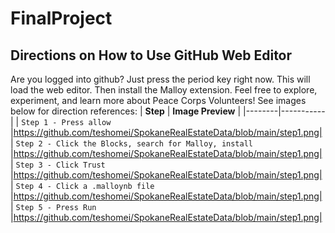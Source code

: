 # FinalProject
 
## Directions on How to Use GitHub Web Editor

Are you logged into github? Just press the period key right now. This will load the web editor. Then install the Malloy extension. Feel free to explore, experiment, and learn more about Peace Corps Volunteers!
See images below for direction references:
| **Step**   | **Image Preview** |
|--------|-----------|
| `Step 1 - Press allow` |https://github.com/teshomei/SpokaneRealEstateData/blob/main/step1.png|
| `Step 2 - Click the Blocks, search for Malloy, install` |https://github.com/teshomei/SpokaneRealEstateData/blob/main/step1.png|
| `Step 3 - Click Trust` |https://github.com/teshomei/SpokaneRealEstateData/blob/main/step1.png|
| `Step 4 - Click a .malloynb file` |https://github.com/teshomei/SpokaneRealEstateData/blob/main/step1.png|
| `Step 5 - Press Run` |https://github.com/teshomei/SpokaneRealEstateData/blob/main/step1.png|
